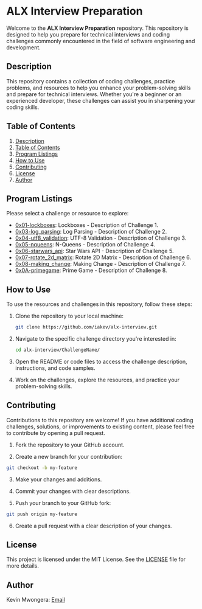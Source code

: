 # ALX Interview Preparation

Welcome to the **ALX Interview Preparation** repository. This repository is designed to help you prepare for technical interviews and coding challenges commonly encountered in the field of software engineering and development.

## Description

This repository contains a collection of coding challenges, practice problems, and resources to help you enhance your problem-solving skills and prepare for technical interviews. Whether you're a beginner or an experienced developer, these challenges can assist you in sharpening your coding skills.

## Table of Contents

1. [Description](#description)
2. [Table of Contents](#table-of-contents)
3. [Program Listings](#program-listings)
4. [How to Use](#how-to-use)
5. [Contributing](#contributing)
6. [License](#license)
7. [Author](#author)

## Program Listings

Please select a challenge or resource to explore:

- [0x01-lockboxes](https://github.com/iakev/alx-interview/tree/main/0x01-lockboxes): Lockboxes - Description of Challenge 1.
- [0x03-log_parsing](https://github.com/iakev/alx-interview/tree/main/0x03-log_parsing): Log Parsing - Description of Challenge 2.
- [0x04-utf8_validation](https://github.com/iakev/alx-interview/tree/main/0x04-utf8_validation): UTF-8 Validation - Description of Challenge 3.
- [0x05-nqueens](https://github.com/iakev/alx-interview/tree/main/0x05-nqueens): N-Queens - Description of Challenge 4.
- [0x06-starwars_api](https://github.com/iakev/alx-interview/tree/main/0x06-starwars_api): Star Wars API - Description of Challenge 5.
- [0x07-rotate_2d_matrix](https://github.com/iakev/alx-interview/tree/main/0x07-rotate_2d_matrix): Rotate 2D Matrix - Description of Challenge 6.
- [0x08-making_change](https://github.com/iakev/alx-interview/tree/main/0x08-making_change): Making Change - Description of Challenge 7.
- [0x0A-primegame](https://github.com/iakev/alx-interview/tree/main/0x0A-primegame): Prime Game - Description of Challenge 8.

## How to Use

To use the resources and challenges in this repository, follow these steps:

1. Clone the repository to your local machine:

   ```bash
   git clone https://github.com/iakev/alx-interview.git
   ```

2. Navigate to the specific challenge directory you're interested in:

    ```bash
    cd alx-interview/ChallengeName/
    ```

3. Open the README or code files to access the challenge description, instructions, and code samples.

4. Work on the challenges, explore the resources, and practice your problem-solving skills.


## Contributing

Contributions to this repository are welcome! If you have additional coding challenges, solutions, or improvements to existing content, please feel free to contribute by opening a pull request.

1. Fork the repository to your GitHub account.

2. Create a new branch for your contribution:

```bash
git checkout -b my-feature
```

3. Make your changes and additions.

4. Commit your changes with clear descriptions.

5. Push your branch to your GitHub fork:

```bash
git push origin my-feature
```

6. Create a pull request with a clear description of your changes.

## License

This project is licensed under the MIT License. See the [LICENSE](https://github.com/iakev/alx-interview/blob/main/LICENSE.md) file for more details.

## Author

Kevin Mwongera: [Email](kirimikmwongera@gmail.com)
